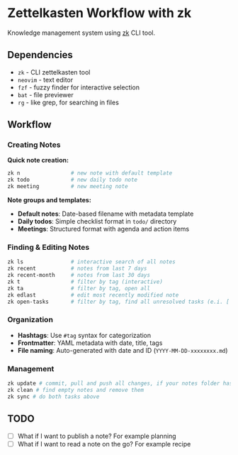 # Zettelkasten Workflow with zk

Knowledge management system using [zk](https://zk-org.github.io/zk/) CLI tool.

## Dependencies

- `zk` - CLI zettelkasten tool
- `neovim` - text editor
- `fzf` - fuzzy finder for interactive selection
- `bat` - file previewer
- `rg` - like grep, for searching in files

## Workflow

### Creating Notes

**Quick note creation:**
```bash
zk n                # new note with default template
zk todo             # new daily todo note
zk meeting          # new meeting note
```

**Note groups and templates:**
- **Default notes**: Date-based filename with metadata template
- **Daily todos**: Simple checklist format in `todo/` directory
- **Meetings**: Structured format with agenda and action items

### Finding & Editing Notes

```bash
zk ls               # interactive search of all notes
zk recent           # notes from last 7 days
zk recent-month     # notes from last 30 days
zk t                # filter by tag (interactive)
zk ta               # filter by tag, open all
zk edlast           # edit most recently modified note
zk open-tasks       # filter by tag, find all unresolved tasks (e.i. [ ])
```

### Organization

- **Hashtags**: Use `#tag` syntax for categorization
- **Frontmatter**: YAML metadata with date, title, tags
- **File naming**: Auto-generated with date and ID (`YYYY-MM-DD-xxxxxxxx.md`)

### Management

```bash
zk update # commit, pull and push all changes, if your notes folder has a git remote
zk clean # find empty notes and remove them
zk sync # do both tasks above
```

## TODO

- [ ] What if I want to publish a note? For example planning
- [ ] What if I want to read a note on the go? For example recipe
